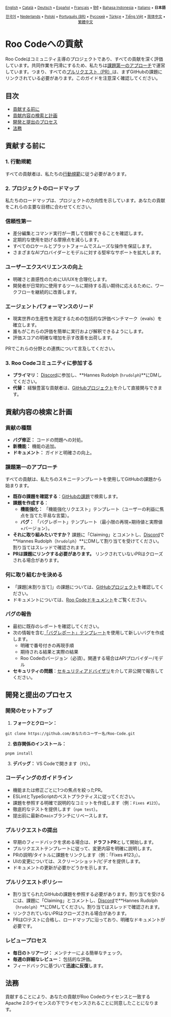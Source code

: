 <div align="center">
<sub>

[English](../../CONTRIBUTING.md) • [Català](../ca/CONTRIBUTING.md) • [Deutsch](../de/CONTRIBUTING.md) • [Español](../es/CONTRIBUTING.md) • [Français](../fr/CONTRIBUTING.md) • [हिंदी](../hi/CONTRIBUTING.md) • [Bahasa Indonesia](../id/CONTRIBUTING.md) • [Italiano](../it/CONTRIBUTING.md) • <b>日本語</b>

</sub>
<sub>

[한국어](../ko/CONTRIBUTING.md) • [Nederlands](../nl/CONTRIBUTING.md) • [Polski](../pl/CONTRIBUTING.md) • [Português (BR)](../pt-BR/CONTRIBUTING.md) • [Русский](../ru/CONTRIBUTING.md) • [Türkçe](../tr/CONTRIBUTING.md) • [Tiếng Việt](../vi/CONTRIBUTING.md) • [简体中文](../zh-CN/CONTRIBUTING.md) • [繁體中文](../zh-TW/CONTRIBUTING.md)

</sub>
</div>

# Roo Codeへの貢献

Roo Codeはコミュニティ主導のプロジェクトであり、すべての貢献を深く評価しています。共同作業を円滑にするため、私たちは[課題第一のアプローチ](#課題第一のアプローチ)で運営しています。つまり、すべての[プルリクエスト（PR）](#プルリクエストの提出)は、まずGitHubの課題にリンクされている必要があります。このガイドを注意深く確認してください。

## 目次

- [貢献する前に](#貢献する前に)
- [貢献内容の検索と計画](#貢献内容の検索と計画)
- [開発と提出のプロセス](#開発と提出のプロセス)
- [法務](#法務)

## 貢献する前に

### 1. 行動規範

すべての貢献者は、私たちの[行動規範](./CODE_OF_CONDUCT.md)に従う必要があります。

### 2. プロジェクトのロードマップ

私たちのロードマップは、プロジェクトの方向性を示しています。あなたの貢献をこれらの主要な目標に合わせてください。

### 信頼性第一

- 差分編集とコマンド実行が一貫して信頼できることを確認します。
- 定期的な使用を妨げる摩擦点を減らします。
- すべてのロケールとプラットフォームでスムーズな操作を保証します。
- さまざまなAIプロバイダーとモデルに対する堅牢なサポートを拡大します。

### ユーザーエクスペリエンスの向上

- 明確さと直感性のためにUI/UXを合理化します。
- 開発者が日常的に使用するツールに期待する高い期待に応えるために、ワークフローを継続的に改善します。

### エージェントパフォーマンスのリード

- 現実世界の生産性を測定するための包括的な評価ベンチマーク（evals）を確立します。
- 誰もがこれらの評価を簡単に実行および解釈できるようにします。
- 評価スコアの明確な増加を示す改善を出荷します。

PRでこれらの分野との連携について言及してください。

### 3. Roo Codeコミュニティに参加する

- **プライマリ：** [Discord](https://discord.gg/roocode)に参加し、**Hannes Rudolph (`hrudolph`)**にDMしてください。
- **代替：** 経験豊富な貢献者は、[GitHubプロジェクト](https://github.com/orgs/RooCodeInc/projects/1)を介して直接関与できます。

## 貢献内容の検索と計画

### 貢献の種類

- **バグ修正：** コードの問題への対処。
- **新機能：** 機能の追加。
- **ドキュメント：** ガイドと明確さの向上。

### 課題第一のアプローチ

すべての貢献は、私たちのスキニーテンプレートを使用してGitHubの課題から始まります。

- **既存の課題を確認する**：[GitHubの課題](https://github.com/RooCodeInc/Roo-Code/issues)で検索します。
- **課題を作成する**：
    - **機能強化：** 「機能強化リクエスト」テンプレート（ユーザーの利益に焦点を当てた平易な言葉）。
    - **バグ：** 「バグレポート」テンプレート（最小限の再現+期待値と実際値+バージョン）。
- **それに取り組みたいですか？** 課題に「Claiming」とコメントし、[Discord](https://discord.gg/roocode)で**Hannes Rudolph（`hrudolph`）**にDMして割り当てを受けてください。割り当てはスレッドで確認されます。
- **PRは課題にリンクする必要があります。** リンクされていないPRはクローズされる場合があります。

### 何に取り組むかを決める

- 「課題[未割り当て]」の課題については、[GitHubプロジェクト](https://github.com/orgs/RooCodeInc/projects/1)を確認してください。
- ドキュメントについては、[Roo Codeドキュメント](https://github.com/RooCodeInc/Roo-Code-Docs)をご覧ください。

### バグの報告

- 最初に既存のレポートを確認してください。
- 次の情報を含む[「バグレポート」テンプレート](https://github.com/RooCodeInc/Roo-Code/issues/new/choose)を使用して新しいバグを作成します。
    - 明確で番号付きの再現手順
    - 期待される結果と実際の結果
    - Roo Codeのバージョン（必須）。関連する場合はAPIプロバイダー/モデル
- **セキュリティの問題**：[セキュリティアドバイザリ](https://github.com/RooCodeInc/Roo-Code/security/advisories/new)を介して非公開で報告してください。

## 開発と提出のプロセス

### 開発のセットアップ

1. **フォークとクローン：**

```
git clone https://github.com/あなたのユーザー名/Roo-Code.git
```

2. **依存関係のインストール：**

```
pnpm install
```

3. **デバッグ：** VS Codeで開きます（`F5`）。

### コーディングのガイドライン

- 機能または修正ごとに1つの焦点を絞ったPR。
- ESLintとTypeScriptのベストプラクティスに従ってください。
- 課題を参照する明確で説明的なコミットを作成します（例：`Fixes #123`）。
- 徹底的なテストを提供します（`npm test`）。
- 提出前に最新の`main`ブランチにリベースします。

### プルリクエストの提出

- 早期のフィードバックを求める場合は、**ドラフトPR**として開始します。
- プルリクエストテンプレートに従って、変更内容を明確に説明します。
- PRの説明/タイトルに課題をリンクします（例：「Fixes #123」）。
- UIの変更については、スクリーンショット/ビデオを提供します。
- ドキュメントの更新が必要かどうかを示します。

### プルリクエストポリシー

- 割り当てられたGitHubの課題を参照する必要があります。割り当てを受けるには、課題に「Claiming」とコメントし、[Discord](https://discord.gg/roocode)で**Hannes Rudolph（`hrudolph`）**にDMしてください。割り当てはスレッドで確認されます。
- リンクされていないPRはクローズされる場合があります。
- PRはCIテストに合格し、ロードマップに沿っており、明確なドキュメントが必要です。

### レビュープロセス

- **毎日のトリアージ：** メンテナーによる簡単なチェック。
- **毎週の詳細なレビュー：** 包括的な評価。
- フィードバックに基づいて**迅速に反復**します。

## 法務

貢献することにより、あなたの貢献がRoo Codeのライセンスと一致するApache 2.0ライセンスの下でライセンスされることに同意したことになります。
